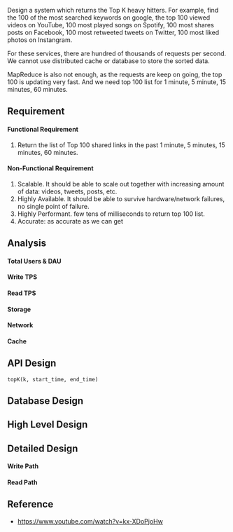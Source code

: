 Design a system which returns the Top K heavy hitters. For example, find the 100 of the most searched keywords on google, the top 100 viewed videos on YouTube, 100 most played songs on Spotify, 100 most shares posts on Facebook, 100 most retweeted tweets on Twitter, 100 most liked photos on Instangram.

For these services, there are hundred of thousands of requests per second. We cannot use distributed cache or database to store the sorted data.

MapReduce is also not enough, as the requests are keep on going, the top 100 is updating very fast. And we need top 100 list for 1 minute, 5 minute, 15 minutes, 60 minutes.

## Requirement

#### Functional Requirement
1. Return the list of Top 100 shared links in the past 1 minute, 5 minutes, 15 minutes, 60 minutes.

#### Non-Functional Requirement
1. Scalable. It should be able to scale out together with increasing amount of data: videos, tweets, posts, etc.
2. Highly Available. It should be able to survive hardware/network failures, no single point of failure.
3. Highly Performant. few tens of milliseconds to return top 100 list.
4. Accurate: as accurate as we can get

## Analysis

#### Total Users & DAU

#### Write TPS

#### Read TPS

#### Storage

#### Network

#### Cache

## API Design

```
topK(k, start_time, end_time)
```
## Database Design

## High Level Design



## Detailed Design

#### Write Path

#### Read Path



## Reference
* https://www.youtube.com/watch?v=kx-XDoPjoHw
